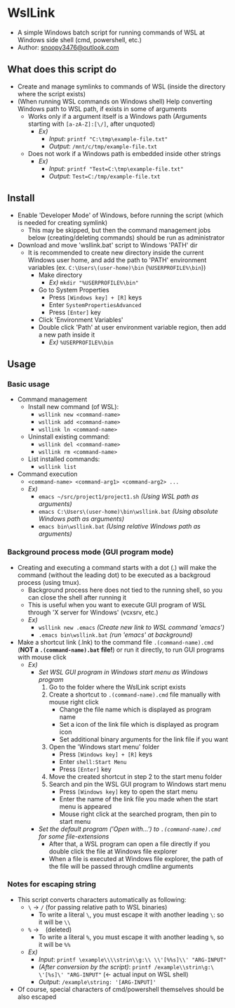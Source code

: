 # WslLink
- A simple Windows batch script for running commands of WSL at Windows side shell (cmd, powershell, etc.)
- Author: snoopy3476@outlook.com


## What does this script do
- Create and manage symlinks to commands of WSL (inside the directory where the script exists)
- (When running WSL commands on Windows shell) Help converting Windows path to WSL path, if exists in some of arguments
  - Works only if a argument itself is a Windows path (Arguments starting with `[a-zA-Z]:[\/]`, after unquoted)
    - *Ex)*
      - *Input*: `printf "C:\tmp\example-file.txt"`
      - *Output*: `/mnt/c/tmp/example-file.txt`
  - Does not work if a Windows path is embedded inside other strings
    - *Ex)*
      - *Input*: `printf "Test=C:\tmp\example-file.txt"`
      - *Output*: `Test=C:/tmp/example-file.txt`


## Install
- Enable 'Developer Mode' of Windows, before running the script (which is needed for creating symlink)
  - This may be skipped, but then the command management jobs below (creating/deleting commands) should be run as administrator
- Download and move 'wsllink.bat' script to Windows 'PATH' dir
  - It is recommended to create new directory inside the current Windows user home, and add the path to 'PATH' environment variables (ex. `C:\Users\(user-home)\bin` (`%USERPROFILE%\bin`))
    - Make directory
      - *Ex)* `mkdir "%USERPROFILE%\bin"`
    - Go to System Properties
      - Press `[Windows key] + [R]` keys
      - Enter `SystemPropertiesAdvanced`
      - Press `[Enter]` key
    - Click 'Environment Variables'
    - Double click 'Path' at user environment variable region, then add a new path inside it
      - *Ex)* `%USERPROFILE%\bin`
    

## Usage
### Basic usage
- Command management
  - Install new command (of WSL):
    - `wsllink new <command-name>`
    - `wsllink add <command-name>`
    - `wsllink ln <command-name>`
  - Uninstall existing command:
    - `wsllink del <command-name>`
    - `wsllink rm <command-name>`
  - List installed commands:
    - `wsllink list`
- Command execution
  - `<command-name> <command-arg1> <command-arg2> ...`
  - *Ex)*
    - `emacs ~/src/project1/project1.sh`              *(Using WSL path as arguments)*
    - `emacs C:\Users\(user-home)\bin\wsllink.bat`    *(Using absolute Windows path as arguments)*
    - `emacs bin\wsllink.bat`                         *(Using relative Windows path as arguments)*


### Background process mode (GUI program mode)
- Creating and executing a command starts with a dot (.) will make the command (without the leading dot) to be executed as a backgroud process (using tmux).
  - Background process here does not tied to the running shell, so you can close the shell after running it
  - This is useful when you want to execute GUI program of WSL through 'X server for Windows' (vcxsrv, etc.)
  - *Ex)*
    - `wsllink new .emacs`        *(Create new link to WSL command 'emacs')*
    - `.emacs bin\wsllink.bat`    *(run 'emacs' at background)*
- Make a shortcut link (.lnk) to the command file `.(command-name).cmd` (**NOT a `.(command-name).bat` file!**) or run it directly, to run GUI programs with mouse click
  - *Ex)*
    - *Set WSL GUI program in Windows start menu as Windows program*
      1. Go to the folder where the WslLink script exists
      2. Create a shortcut to `.(command-name).cmd` file manually with mouse right click
          - Change the file name which is displayed as program name
          - Set a icon of the link file which is displayed as program icon
          - Set additional binary arguments for the link file if you want
      3. Open the 'Windows start menu' folder
          - Press `[Windows key] + [R]` keys
          - Enter `shell:Start Menu`
          - Press `[Enter]` key
      4. Move the created shortcut in step 2 to the start menu folder
      5. Search and pin the WSL GUI program to Windows start menu
          - Press `[Windows key]` key to open the start menu
          - Enter the name of the link file you made when the start menu is appeared
          - Mouse right click at the searched program, then pin to start menu
    - *Set the default program ('Open with...') to `.(command-name).cmd` for some file-extensions*
      - After that, a WSL program can open a file directly if you double click the file at Windows file explorer
      - When a file is executed at Windows file explorer, the path of the file will be passed through cmdline arguments


### Notes for escaping string
- This script converts characters automatically as following:
  - `\` -> `/` (for passing relative path to WSL binaries)
    - To write a literal `\`, you must escape it with another leading `\`: so it will be `\\`
  - `%` -> ` ` (deleted)
    - To write a literal `%`, you must escape it with another leading `%`, so it will be `%%`
  - *Ex)*
    - *Input*: `printf \example\\\\strin\\g:\\ \\'[%%s]\\' "ARG-INPUT"`
    - *(After conversion by the script)*: `printf /example\\strin\g:\ \'[%s]\' "ARG-INPUT"` (<- actual input on WSL shell)
    - *Output*: `/example\string: '[ARG-INPUT]'`
- Of course, special characters of cmd/powershell themselves should be also escaped
